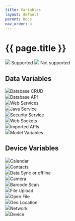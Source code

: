 ```yaml
---
title: Variables
layout: default
parent: Docs
nav_order: 4
---
```


# {{ page.title }}

<img src="../../assets/supported.png" class="yes-no-image"> Supported
<img src="../../assets/unsupported.png" class="yes-no-image"> Not supported

## Data Variables
<img src="../../assets/unsupported.png" class="yes-no-image">Database CRUD<br>
<img src="../../assets/unsupported.png" class="yes-no-image">Database API<br>
<img src="../../assets/supported.png" class="yes-no-image">Web Services<br>
<img src="../../assets/supported.png" class="yes-no-image">Java Service<br>
<img src="../../assets/supported.png" class="yes-no-image">Security Service<br>
<img src="../../assets/unsupported.png" class="yes-no-image">Web Sockets<br>
<img src="../../assets/supported.png" class="yes-no-image">Imported APIs<br>
<img src="../../assets/supported.png" class="yes-no-image">Model Variables<br>

## Device Variables
<img src="../../assets/supported.png" class="yes-no-image">Calendar<br>
<img src="../../assets/supported.png" class="yes-no-image">Contacts<br>
<img src="../../assets/unsupported.png" class="yes-no-image">Data Sync or offline<br>
<img src="../../assets/supported.png" class="yes-no-image">Camera<br>
<img src="../../assets/supported.png" class="yes-no-image">Barcode Scan<br>
<img src="../../assets/supported.png" class="yes-no-image">File Upload<br>
<img src="../../assets/unsupported.png" class="yes-no-image">Open File<br>
<img src="../../assets/supported.png" class="yes-no-image">Geo Location<br>
<img src="../../assets/supported.png" class="yes-no-image">Network<br>
<img src="../../assets/supported.png" class="yes-no-image">Device<br>

